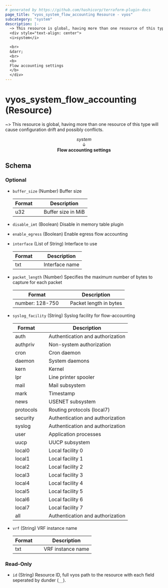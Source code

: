```yaml
---
# generated by https://github.com/hashicorp/terraform-plugin-docs
page_title: "vyos_system_flow_accounting Resource - vyos"
subcategory: "system"
description: |-
  ~> This resource is global, having more than one resource of this type will cause configuration drift and possibly conflicts.
  <div style="text-align: center">
  <i>system</i>

  <br>
  &darr;
  <br>
  <b>
  Flow accounting settings
  </b>
  </div>
---
```


# vyos_system_flow_accounting (Resource)

~> This resource is global, having more than one resource of this type will cause configuration drift and possibly conflicts.

<div style="text-align: center">
<i>system</i>

<br>
&darr;
<br>
<b>
Flow accounting settings
</b>
</div>



<!-- schema generated by tfplugindocs -->
## Schema

### Optional

- `buffer_size` (Number) Buffer size

    |  Format &emsp; | Description  |
    |----------|---------------|
    |  u32  &emsp; |  Buffer size in MiB  |
- `disable_imt` (Boolean) Disable in memory table plugin
- `enable_egress` (Boolean) Enable egress flow accounting
- `interface` (List of String) Interface to use

    |  Format &emsp; | Description  |
    |----------|---------------|
    |  txt  &emsp; |  Interface name  |
- `packet_length` (Number) Specifies the maximum number of bytes to capture for each packet

    |  Format &emsp; | Description  |
    |----------|---------------|
    |  number: 128-750  &emsp; |  Packet length in bytes  |
- `syslog_facility` (String) Syslog facility for flow-accounting

    |  Format &emsp; | Description  |
    |----------|---------------|
    |  auth  &emsp; |  Authentication and authorization  |
    |  authpriv  &emsp; |  Non-system authorization  |
    |  cron  &emsp; |  Cron daemon  |
    |  daemon  &emsp; |  System daemons  |
    |  kern  &emsp; |  Kernel  |
    |  lpr  &emsp; |  Line printer spooler  |
    |  mail  &emsp; |  Mail subsystem  |
    |  mark  &emsp; |  Timestamp  |
    |  news  &emsp; |  USENET subsystem  |
    |  protocols  &emsp; |  Routing protocols (local7)  |
    |  security  &emsp; |  Authentication and authorization  |
    |  syslog  &emsp; |  Authentication and authorization  |
    |  user  &emsp; |  Application processes  |
    |  uucp  &emsp; |  UUCP subsystem  |
    |  local0  &emsp; |  Local facility 0  |
    |  local1  &emsp; |  Local facility 1  |
    |  local2  &emsp; |  Local facility 2  |
    |  local3  &emsp; |  Local facility 3  |
    |  local4  &emsp; |  Local facility 4  |
    |  local5  &emsp; |  Local facility 5  |
    |  local6  &emsp; |  Local facility 6  |
    |  local7  &emsp; |  Local facility 7  |
    |  all  &emsp; |  Authentication and authorization  |
- `vrf` (String) VRF instance name

    |  Format &emsp; | Description  |
    |----------|---------------|
    |  txt  &emsp; |  VRF instance name  |

### Read-Only

- `id` (String) Resource ID, full vyos path to the resource with each field seperated by dunder (`__`).

